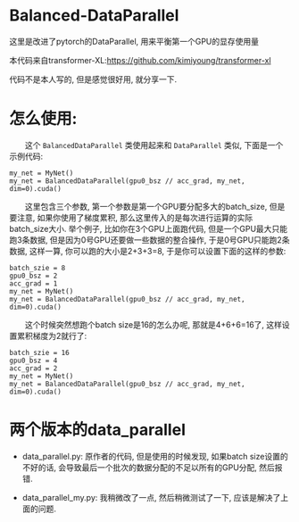 # Balanced-DataParallel
这里是改进了pytorch的DataParallel, 用来平衡第一个GPU的显存使用量

本代码来自transformer-XL:https://github.com/kimiyoung/transformer-xl

代码不是本人写的, 但是感觉很好用, 就分享一下.

# 怎么使用:

&emsp;&emsp;这个 `BalancedDataParallel` 类使用起来和 `DataParallel` 类似, 下面是一个示例代码:

```
my_net = MyNet()
my_net = BalancedDataParallel(gpu0_bsz // acc_grad, my_net, dim=0).cuda()
```

&emsp;&emsp;这里包含三个参数, 第一个参数是第一个GPU要分配多大的batch_size, 但是要注意, 如果你使用了梯度累积, 那么这里传入的是每次进行运算的实际batch_size大小. 举个例子, 比如你在3个GPU上面跑代码, 但是一个GPU最大只能跑3条数据, 但是因为0号GPU还要做一些数据的整合操作, 于是0号GPU只能跑2条数据, 这样一算, 你可以跑的大小是2+3+3=8, 于是你可以设置下面的这样的参数:

```
batch_szie = 8
gpu0_bsz = 2
acc_grad = 1
my_net = MyNet()
my_net = BalancedDataParallel(gpu0_bsz // acc_grad, my_net, dim=0).cuda()
```

&emsp;&emsp;这个时候突然想跑个batch size是16的怎么办呢, 那就是4+6+6=16了, 这样设置累积梯度为2就行了:


```
batch_szie = 16
gpu0_bsz = 4
acc_grad = 2
my_net = MyNet()
my_net = BalancedDataParallel(gpu0_bsz // acc_grad, my_net, dim=0).cuda()

```

# 两个版本的data_parallel

- data_parallel.py: 原作者的代码, 但是使用的时候发现, 如果batch size设置的不好的话, 会导致最后一个批次的数据分配的不足以所有的GPU分配, 然后报错.

- data_parallel_my.py: 我稍微改了一点, 然后稍微测试了一下, 应该是解决了上面的问题.
